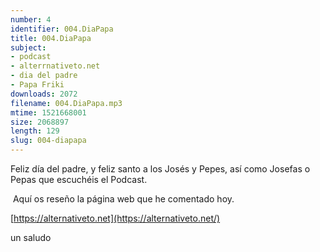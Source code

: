 ```yaml
---
number: 4
identifier: 004.DiaPapa
title: 004.DiaPapa
subject:
- podcast
- alterrnativeto.net
- dia del padre
- Papa Friki
downloads: 2072
filename: 004.DiaPapa.mp3
mtime: 1521668001
size: 2068897
length: 129
slug: 004-diapapa
---
```

Feliz día del padre, y feliz santo a los Josés y Pepes, así como Josefas o Pepas que escuchéis el Podcast.

 Aquí os reseño la página web que he comentado hoy.

[https://alternativeto.net](https://alternativeto.net/)  

un saludo